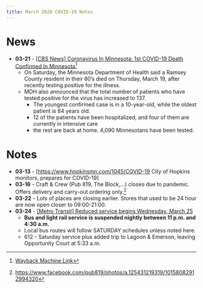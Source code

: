 ```yaml
---
title: March 2020 COVID-19 Notes
---
```


# News
* **03-21** - [[CBS News] Coronavirus In Minnesota: 1st COVID-19 Death Confirmed In Minnesota](https://minnesota.cbslocal.com/2020/03/21/coronavirus-minnesota-covid19-death-confirmed/)[^1]
  * On Saturday, the Minnesota Department of Health said a Ramsey County resident in their 80’s died on Thursday, March 19, after recently testing positive for the illness.
  * MDH also announced that the total number of patients who have tested positive for the virus has increased to 137.
    * The youngest confirmed case is in a 10-year-old, while the oldest patient is 84 years old.
    * 12 of the patients have been hospitalized, and four of them are currently in intensive care
    * the rest are back at home. 4,090 Minnesotans have been tested.

[^1]:[Wayback Machine Link](https://web.archive.org/web/20200322172321/https://minnesota.cbslocal.com/2020/03/21/coronavirus-minnesota-covid19-death-confirmed/)

# Notes
* **03-13** - [https://www.hopkinsmn.com/1045/COVID-19 City of Hopkins monitors, prepares for COVID-19]
* **03-16** - Craft & Crew (Pub 819, The Block,...) closes due to pandemic. Offers delivery and carry-out ordering only.[^2]
* **03-22** - Lots of places are closing earlier. Stores that used to be 24 hour are now open closer to 09:00-21:00.
* **03-24** - [[Metro Transit] Reduced service begins Wednesday, March 25](https://www.metrotransit.org/reduced-service-march-25)
  * **Bus and light rail service is suspended nightly between 11 p.m. and 4:30 a.m.**
  * Local bus routes will follow SATURDAY schedules unless noted here.
  * 612 - Saturday service plus added trip to Lagoon & Emerson, leaving Opportunity Court at 5:33 a.m.

[^2]:<https://www.facebook.com/pub819/photos/a.125431219319/10158082912994320>
